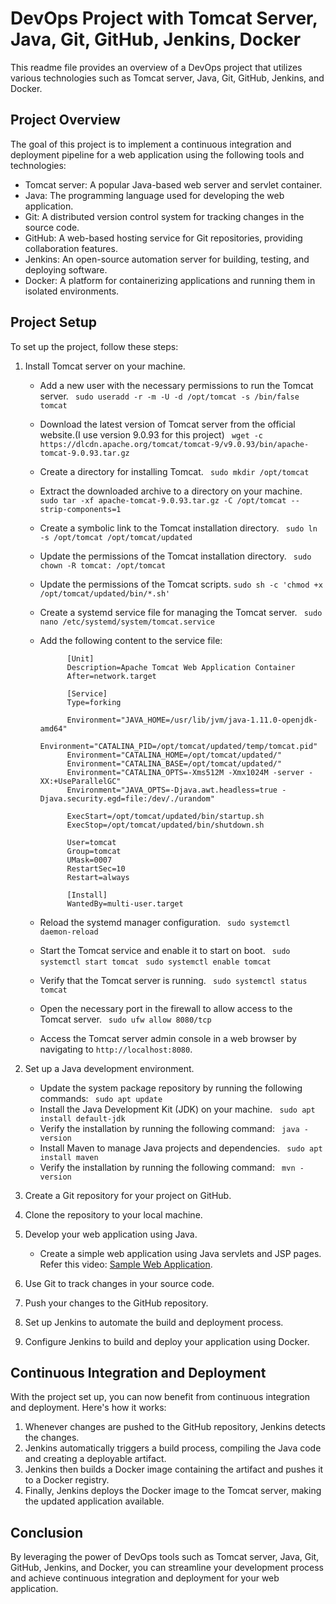 # DevOps Project with Tomcat Server, Java, Git, GitHub, Jenkins, Docker

This readme file provides an overview of a DevOps project that utilizes various technologies such as Tomcat server, Java, Git, GitHub, Jenkins, and Docker.

## Project Overview

The goal of this project is to implement a continuous integration and deployment pipeline for a web application using the following tools and technologies:

- Tomcat server: A popular Java-based web server and servlet container.
- Java: The programming language used for developing the web application.
- Git: A distributed version control system for tracking changes in the source code.
- GitHub: A web-based hosting service for Git repositories, providing collaboration features.
- Jenkins: An open-source automation server for building, testing, and deploying software.
- Docker: A platform for containerizing applications and running them in isolated environments.

## Project Setup

To set up the project, follow these steps:

1. Install Tomcat server on your machine.
    - Add a new user with the necessary permissions to run the Tomcat server.
        ``` sudo useradd -r -m -U -d /opt/tomcat -s /bin/false tomcat```
    - Download the latest version of Tomcat server from the official website.(I use version 9.0.93 for this project)
        ``` wget -c https://dlcdn.apache.org/tomcat/tomcat-9/v9.0.93/bin/apache-tomcat-9.0.93.tar.gz```
    - Create a directory for installing Tomcat.
        ``` sudo mkdir /opt/tomcat```
    - Extract the downloaded archive to a directory on your machine.
        ``` sudo tar -xf apache-tomcat-9.0.93.tar.gz -C /opt/tomcat --strip-components=1```
    - Create a symbolic link to the Tomcat installation directory.
        ``` sudo ln -s /opt/tomcat /opt/tomcat/updated```
    - Update the permissions of the Tomcat installation directory.
        ``` sudo chown -R tomcat: /opt/tomcat```
    - Update the permissions of the Tomcat scripts.
        ```sudo sh -c 'chmod +x /opt/tomcat/updated/bin/*.sh'```
    - Create a systemd service file for managing the Tomcat server.
        ``` sudo nano /etc/systemd/system/tomcat.service```
    - Add the following content to the service file:
    
                [Unit]
                Description=Apache Tomcat Web Application Container
                After=network.target

                [Service]
                Type=forking

                Environment="JAVA_HOME=/usr/lib/jvm/java-1.11.0-openjdk-amd64"
                Environment="CATALINA_PID=/opt/tomcat/updated/temp/tomcat.pid"
                Environment="CATALINA_HOME=/opt/tomcat/updated/"
                Environment="CATALINA_BASE=/opt/tomcat/updated/"
                Environment="CATALINA_OPTS=-Xms512M -Xmx1024M -server -XX:+UseParallelGC"
                Environment="JAVA_OPTS=-Djava.awt.headless=true -Djava.security.egd=file:/dev/./urandom"

                ExecStart=/opt/tomcat/updated/bin/startup.sh
                ExecStop=/opt/tomcat/updated/bin/shutdown.sh

                User=tomcat
                Group=tomcat
                UMask=0007
                RestartSec=10
                Restart=always

                [Install]
                WantedBy=multi-user.target
    - Reload the systemd manager configuration.
        ``` sudo systemctl daemon-reload```
    - Start the Tomcat service and enable it to start on boot.
        ``` sudo systemctl start tomcat```
        ``` sudo systemctl enable tomcat```
    - Verify that the Tomcat server is running.
        ``` sudo systemctl status tomcat```
    - Open the necessary port in the firewall to allow access to the Tomcat server.
        ``` sudo ufw allow 8080/tcp```
    - Access the Tomcat server admin console in a web browser by navigating to `http://localhost:8080`.

2. Set up a Java development environment.
    - Update the system package repository by running the following commands:
        ``` sudo apt update```
    - Install the Java Development Kit (JDK) on your machine.
        ``` sudo apt install default-jdk```
    - Verify the installation by running the following command:
        ``` java -version```
    - Install Maven to manage Java projects and dependencies.
        ``` sudo apt install maven```
    - Verify the installation by running the following command:
        ``` mvn -version```

3. Create a Git repository for your project on GitHub.
4. Clone the repository to your local machine.
5. Develop your web application using Java.
    - Create a simple web application using Java servlets and JSP pages.
        Refer this video: [Sample Web Application](https://youtu.be/74I687FsITo?si=sxuquWMPtTODeViF).
6. Use Git to track changes in your source code.
7. Push your changes to the GitHub repository.
8. Set up Jenkins to automate the build and deployment process.
9. Configure Jenkins to build and deploy your application using Docker.

## Continuous Integration and Deployment

With the project set up, you can now benefit from continuous integration and deployment. Here's how it works:

1. Whenever changes are pushed to the GitHub repository, Jenkins detects the changes.
2. Jenkins automatically triggers a build process, compiling the Java code and creating a deployable artifact.
3. Jenkins then builds a Docker image containing the artifact and pushes it to a Docker registry.
4. Finally, Jenkins deploys the Docker image to the Tomcat server, making the updated application available.

## Conclusion

By leveraging the power of DevOps tools such as Tomcat server, Java, Git, GitHub, Jenkins, and Docker, you can streamline your development process and achieve continuous integration and deployment for your web application.
